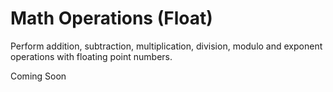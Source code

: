 # Math Operations (Float)
Perform addition, subtraction, multiplication, division, modulo and exponent operations with floating point numbers.

Coming Soon